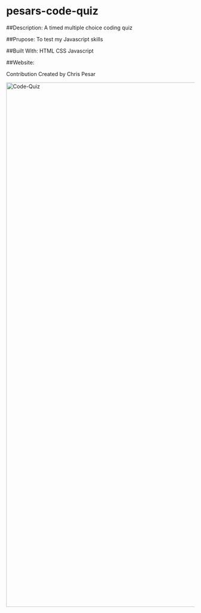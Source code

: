 # pesars-code-quiz

##Description: 
A timed multiple choice coding quiz

##Prupose:
To test my Javascript skills 

##Built With:
HTML
CSS
Javascript

##Website:


Contribution
Created by Chris Pesar



<img width="1402" alt="Code-Quiz" src="https://user-images.githubusercontent.com/77510555/114295439-7f691e00-9a62-11eb-9189-6b82f969f086.png">
